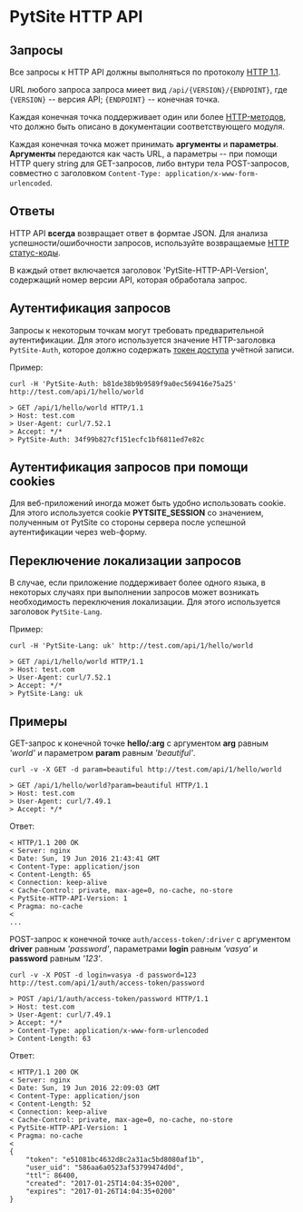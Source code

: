 # PytSite HTTP API

## Запросы

Все запросы к HTTP API должны выполняться по протоколу [HTTP 1.1](https://tools.ietf.org/html/rfc2616).

URL любого запроса запроса миеет вид `/api/{VERSION}/{ENDPOINT}`, где `{VERSION}` -- версия API; `{ENDPOINT}` -- 
конечная точка.

Каждая конечная точка поддерживает один или более [HTTP-методов](https://tools.ietf.org/html/rfc2616#section-9), что 
должно быть описано в документации соответствующего модуля. 

Каждая конечная точка может принимать **аргументы** и **параметры**. **Аргументы** передаются как часть URL, а 
параметры -- при помощи HTTP query string для GET-запросов, либо внтури тела POST-запросов, совместно с заголовком 
`Content-Type: application/x-www-form-urlencoded`.


## Ответы

HTTP API **всегда** возвращает ответ в формтае JSON. Для анализа успешности/ошибочности запросов, используйте 
возвращаемые [HTTP статус-коды](https://tools.ietf.org/html/rfc2616#section-10).

В каждый ответ включается заголовок 'PytSite-HTTP-API-Version', содержащий номер версии API, которая обработала запрос.


## Аутентификация запросов

Запросы к некоторым точкам могут требовать предварительной аутентификации. Для этого используется значение 
HTTP-заголовка `PytSite-Auth`, которое должно содержать [токен доступа](../../../auth/doc/ru/http_api.md) учётной 
записи.

Пример:

```
curl -H 'PytSite-Auth: b81de38b9b9589f9a0ec569416e75a25' http://test.com/api/1/hello/world
```

```
> GET /api/1/hello/world HTTP/1.1
> Host: test.com
> User-Agent: curl/7.52.1
> Accept: */*
> PytSite-Auth: 34f99b827cf151ecfc1bf6811ed7e82c
```


## Аутентификация запросов при помощи cookies

Для веб-приложений иногда может быть удобно использовать cookie. Для этого используется cookie **PYTSITE_SESSION** со 
значением, полученным от PytSite со стороны сервера после успешной аутентификации через web-форму. 


## Переключение локализации запросов

В случае, если приложение поддерживает более одного языка, в некоторых случаях при выполнении запросов может возникать 
необходимость переключения локализации. Для этого используется заголовок `PytSite-Lang`.
  
Пример:

```
curl -H 'PytSite-Lang: uk' http://test.com/api/1/hello/world
```

```
> GET /api/1/hello/world HTTP/1.1
> Host: test.com
> User-Agent: curl/7.52.1
> Accept: */*
> PytSite-Lang: uk
```


## Примеры

GET-запрос к конечной точке **hello/:arg** c аргументом **arg** равным  *'world'* и параметром **param** равным 
*'beautiful'*.

```
curl -v -X GET -d param=beautiful http://test.com/api/1/hello/world
```

```
> GET /api/1/hello/world?param=beautiful HTTP/1.1
> Host: test.com
> User-Agent: curl/7.49.1
> Accept: */*
```


Ответ:

```
< HTTP/1.1 200 OK
< Server: nginx
< Date: Sun, 19 Jun 2016 21:43:41 GMT
< Content-Type: application/json
< Content-Length: 65
< Connection: keep-alive
< Cache-Control: private, max-age=0, no-cache, no-store
< PytSite-HTTP-API-Version: 1
< Pragma: no-cache
<
...
```


POST-запрос к конечной точке `auth/access-token/:driver` с аргументом **driver** равным *'password'*, параметрами 
**login** равным *'vasya'* и **password** равным *'123'*.

```
curl -v -X POST -d login=vasya -d password=123 http://test.com/api/1/auth/access-token/password
```

```
> POST /api/1/auth/access-token/password HTTP/1.1
> Host: test.com
> User-Agent: curl/7.49.1
> Accept: */*
> Content-Type: application/x-www-form-urlencoded
> Content-Length: 63
```


Ответ:

```
< HTTP/1.1 200 OK
< Server: nginx
< Date: Sun, 19 Jun 2016 22:09:03 GMT
< Content-Type: application/json
< Content-Length: 52
< Connection: keep-alive
< Cache-Control: private, max-age=0, no-cache, no-store
< PytSite-HTTP-API-Version: 1
< Pragma: no-cache
< 
{
    "token": "e51081bc4632d8c2a31ac5bd8080af1b",
    "user_uid": "586aa6a0523af53799474d0d",
    "ttl": 86400,
    "created": "2017-01-25T14:04:35+0200",
    "expires": "2017-01-26T14:04:35+0200"
}
```
